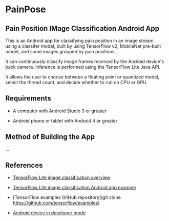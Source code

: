 # PainPose

## Pain Position IMage Classification Android App

This is an Android app for classifying pain position in an image stream, using a classifer model,
built by using TensorFlow v2, MobileNet pre-built model, and some images grouped by pain positions.

It can continuously classify image frames received by the Android device's back camera.
Inference is performed using the TensorFlow Lite Java API.

It allows the user to choose between a floating point or quantized model,
select the thread count, and decide whether to run on CPU or GPU.

## Requirements

- A computer with Android Studio 3 or greater

- Android phone or tablet with Android 4 or greater

## Method of Building the App

...

## References

- [TensorFlow Lite image classification overview](https://www.tensorflow.org/lite/models/image_classification/overview)

- [TensorFlow Lite image classification Android app example](https://www.tensorflow.org/lite/models/image_classification/android)

- [TensorFlow examples GitHub repository](git clone https://github.com/tensorflow/examples)

- [Android device in developer mode](https://developer.android.com/studio/debug/dev-options)